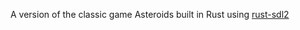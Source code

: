 A version of the classic game Asteroids built in Rust using [rust-sdl2](https://crates.io/crates/sdl2)